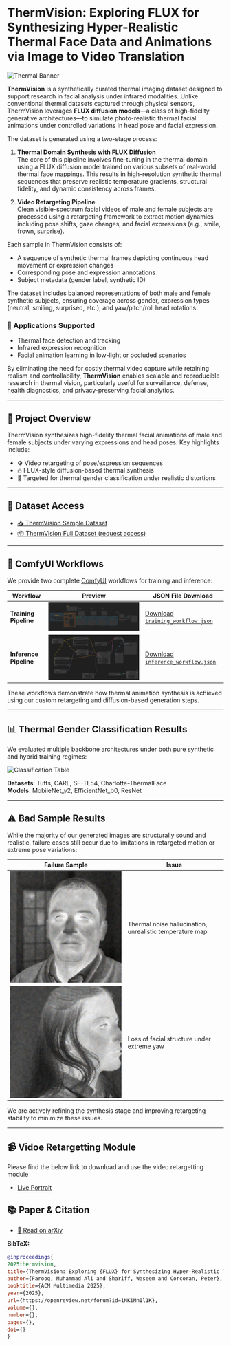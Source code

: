 # ThermVision: Exploring FLUX for Synthesizing Hyper-Realistic Thermal Face Data and Animations via Image to Video Translation

![Thermal Banner](Images/Thermal.gif)

**ThermVision** is a synthetically curated thermal imaging dataset designed to support research in facial analysis under infrared modalities. Unlike conventional thermal datasets captured through physical sensors, ThermVision leverages **FLUX diffusion models**—a class of high-fidelity generative architectures—to simulate photo-realistic thermal facial animations under controlled variations in head pose and facial expression.

The dataset is generated using a two-stage process:

1. **Thermal Domain Synthesis with FLUX Diffusion**  
   The core of this pipeline involves fine-tuning in the thermal domain using a FLUX diffusion model trained on various subsets of real-world thermal face mappings. This results in high-resolution synthetic thermal sequences that preserve realistic temperature gradients, structural fidelity, and dynamic consistency across frames.

2. **Video Retargeting Pipeline**  
   Clean visible-spectrum facial videos of male and female subjects are processed using a retargeting framework to extract motion dynamics including pose shifts, gaze changes, and facial expressions (e.g., smile, frown, surprise).

Each sample in ThermVision consists of:
- A sequence of synthetic thermal frames depicting continuous head movement or expression changes
- Corresponding pose and expression annotations
- Subject metadata (gender label, synthetic ID)

The dataset includes balanced representations of both male and female synthetic subjects, ensuring coverage across gender, expression types (neutral, smiling, surprised, etc.), and yaw/pitch/roll head rotations.

### 🧠 Applications Supported
- Thermal face detection and tracking  
- Infrared expression recognition  
- Facial animation learning in low-light or occluded scenarios

By eliminating the need for costly thermal video capture while retaining realism and controllability, **ThermVision** enables scalable and reproducible research in thermal vision, particularly useful for surveillance, defense, health diagnostics, and privacy-preserving facial analytics.

---

## 🔬 Project Overview

ThermVision synthesizes high-fidelity thermal facial animations of male and female subjects under varying expressions and head poses. Key highlights include:

- ⚙️ Video retargeting of pose/expression sequences  
- 🔥 FLUX-style diffusion-based thermal synthesis  
- 🎯 Targeted for thermal gender classification under realistic distortions

---

## 📁 Dataset Access

- [📥 ThermVision Sample Dataset](https://huggingface.co/datasets/MAli-Farooq/ThermVision-Sample-Dataset)  
- [📦 ThermVision Full Dataset (request access)](mailto:muhammadali.farooq@universityofgalway.ie)

---

## 🧩 ComfyUI Workflows

We provide two complete [ComfyUI](https://github.com/comfyanonymous/ComfyUI) workflows for training and inference:

| Workflow             | Preview                                               | JSON File Download |
|----------------------|--------------------------------------------------------|---------------------|
| **Training Pipeline** | ![Training](Images/Training.png)        | [Download `training_workflow.json`](Workflows/flux_lora_train_thermal.json) |
| **Inference Pipeline**| ![Inference](Images/Inference.png)      | [Download `inference_workflow.json`](Workflows/Inference_lora_workflow.json) |

These workflows demonstrate how thermal animation synthesis is achieved using our custom retargeting and diffusion-based generation steps.

---

## 📊 Thermal Gender Classification Results

We evaluated multiple backbone architectures under both pure synthetic and hybrid training regimes:

![Classification Table](static/images/gender_classification_table.png)

**Datasets**: Tufts, CARL, SF-TL54, Charlotte-ThermalFace  
**Models**: MobileNet_v2, EfficientNet_b0, ResNet

---

## ⚠️ Bad Sample Results

While the majority of our generated images are structurally sound and realistic, failure cases still occur due to limitations in retargeted motion or extreme pose variations:

| Failure Sample | Issue |
|----------------|-------|
| ![Failure 1](Fail-Cases/11.png) | Thermal noise hallucination, unrealistic temperature map |
| ![Failure 2](Fail-Cases/13.png) | Loss of facial structure under extreme yaw |

We are actively refining the synthesis stage and improving retargeting stability to minimize these issues.

---

## 📹 Vidoe Retargetting Module
Please find the below link to download and use the video retargetting module
- [Live Portrait](https://github.com/MAli-Farooq/LivePortrait)

## 📚 Paper & Citation

- [📄 Read on arXiv](https://arxiv.org/abs/your-paper-id)

**BibTeX:**
```bibtex
@inproceedings{
2025thermvision,
title={ThermVision: Exploring {FLUX} for Synthesizing Hyper-Realistic Thermal Face Data and Animations via Image to Video Translation},
author={Farooq, Muhammad Ali and Shariff, Waseem and Corcoran, Peter},
booktitle={ACM Multimedia 2025},
year={2025},
url={https://openreview.net/forum?id=iNKiMnIl1K},
volume={},
number={},
pages={},
doi={}       
}
